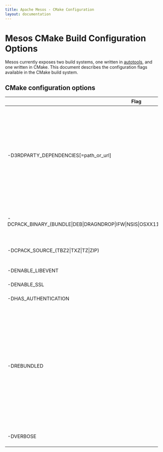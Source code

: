 ```yaml
---
title: Apache Mesos - CMake Configuration
layout: documentation
---
```


# Mesos CMake Build Configuration Options

Mesos currently exposes two build systems, one written in
[autotools](configuration.md), and one written in CMake.
This document describes the configuration flags available in
the CMake build system.


## CMake configuration options

<table class="table table-striped">
  <thead>
    <tr>
      <th width="30%">
        Flag
      </th>
      <th>
        Explanation
      </th>
    </tr>
  </thead>
  <tr>
    <td>
      -D3RDPARTY_DEPENDENCIES[=path_or_url]
    </td>
    <td>
      Location of the dependency mirror. In some cases, the Mesos build system
      needs to acquire third-party dependencies that aren't rebundled as
      tarballs in the Mesos repository. For example, on Windows, we must aquire
      newer versions of some dependencies, and since Windows does not have a
      package manager, we must acquire system dependencies like cURL. This
      parameter can be either a URL (for example, pointing at the Mesos official
      [third-party dependency mirror](https://github.com/3rdparty/mesos-3rdparty)),
      or a local folder (for example, a local clone of the dependency mirror).
      [default=https://github.com/3rdparty/mesos-3rdparty]
    </td>
  </tr>
  <tr>
    <td>
      -DCPACK_BINARY_(BUNDLE|DEB|DRAGNDROP|IFW|NSIS|OSXX11|PACKAGEMAKER|RPM|STGZ|TBZ2|TGZ|TXZ)
    </td>
    <td>
      This modifies the 'package' target to generate binary package of
      the specified format.  A binary package contains everything that
      would be installed via CMake's 'install' target.
      [default=OFF]
    </td>
  </tr>
  <tr>
    <td>
      -DCPACK_SOURCE_(TBZ2|TXZ|TZ|ZIP)
    </td>
    <td>
      This modifies the 'package_source' target to generate a package of the
      sources required to build and test Mesos, in the specified format.
      [default=OFF]
    </td>
  </tr>
  <tr>
    <td>
      -DENABLE_LIBEVENT
    </td>
    <td>
      Use libevent instead of libev for the event loop. [default=FALSE]
    </td>
  </tr>
  <tr>
    <td>
      -DENABLE_SSL
    </td>
    <td>
      Build libprocess with SSL support. [default=FALSE]
    </td>
  </tr>
  <tr>
    <td>
      -DHAS_AUTHENTICATION
    </td>
    <td>
      Build Mesos with support for authentication. [default=TRUE]
    </td>
  </tr>
  <tr>
    <td>
      -DREBUNDLED
    </td>
    <td>
      Attempt to build against the third-party dependencies included as
      tarballs in the Mesos repository.

      NOTE: This is not always possible.  For example, a dependency might
      not be included as a tarball in the Mesos repository; additionally,
      Windows does not have a package manager, so we do not expect system
      dependencies like APR to exist natively, and we therefore must acquire
      them. In these cases (or when `REBUNDLED` is set to `FALSE`), we will
      acquire the dependency from the location specified by the
      `3RDPARTY_DEPENDENCIES`, which by default points to the official Mesos
      [third-party dependency mirror](https://github.com/3rdparty/mesos-3rdparty).
      [default=TRUE]
    </td>
  </tr>
  <tr>
    <td>
      -DVERBOSE
    </td>
    <td>
      Generate a build solution that produces verbose output
      (for example, verbose Makefiles). [default=TRUE]
    </td>
  </tr>
</table>
